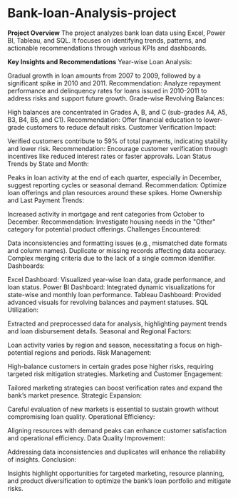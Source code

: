 # Bank-loan-Analysis-project
**Project Overview**
The project analyzes bank loan data using Excel, Power BI, Tableau, and SQL. It focuses on identifying trends, patterns, and actionable recommendations through various KPIs and dashboards.

**Key Insights and Recommendations**
Year-wise Loan Analysis:

Gradual growth in loan amounts from 2007 to 2009, followed by a significant spike in 2010 and 2011.
Recommendation: Analyze repayment performance and delinquency rates for loans issued in 2010-2011 to address risks and support future growth.
Grade-wise Revolving Balances:

High balances are concentrated in Grades A, B, and C (sub-grades A4, A5, B3, B4, B5, and C1).
Recommendation: Offer financial education to lower-grade customers to reduce default risks.
Customer Verification Impact:

Verified customers contribute to 59% of total payments, indicating stability and lower risk.
Recommendation: Encourage customer verification through incentives like reduced interest rates or faster approvals.
Loan Status Trends by State and Month:

Peaks in loan activity at the end of each quarter, especially in December, suggest reporting cycles or seasonal demand.
Recommendation: Optimize loan offerings and plan resources around these spikes.
Home Ownership and Last Payment Trends:

Increased activity in mortgage and rent categories from October to December.
Recommendation: Investigate housing needs in the "Other" category for potential product offerings.
Challenges Encountered:

Data inconsistencies and formatting issues (e.g., mismatched date formats and column names).
Duplicate or missing records affecting data accuracy.
Complex merging criteria due to the lack of a single common identifier.
Dashboards:

Excel Dashboard: Visualized year-wise loan data, grade performance, and loan status.
Power BI Dashboard: Integrated dynamic visualizations for state-wise and monthly loan performance.
Tableau Dashboard: Provided advanced visuals for revolving balances and payment statuses.
SQL Utilization:

Extracted and preprocessed data for analysis, highlighting payment trends and loan disbursement details.
Seasonal and Regional Factors:

Loan activity varies by region and season, necessitating a focus on high-potential regions and periods.
Risk Management:

High-balance customers in certain grades pose higher risks, requiring targeted risk mitigation strategies.
Marketing and Customer Engagement:

Tailored marketing strategies can boost verification rates and expand the bank’s market presence.
Strategic Expansion:

Careful evaluation of new markets is essential to sustain growth without compromising loan quality.
Operational Efficiency:

Aligning resources with demand peaks can enhance customer satisfaction and operational efficiency.
Data Quality Improvement:

Addressing data inconsistencies and duplicates will enhance the reliability of insights.
Conclusion:

Insights highlight opportunities for targeted marketing, resource planning, and product diversification to optimize the bank’s loan portfolio and mitigate risks.
